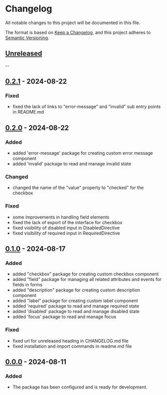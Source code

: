 # Changelog

All notable changes to this project will be documented in this file.

The format is based on [Keep a Changelog](https://keepachangelog.com/en/1.1.0/), and this project adheres to [Semantic Versioning](https://semver.org/spec/v2.0.0.html).

## [Unreleased]

--

## [0.2.1] - 2024-08-22

### Fixed

- fixed the lack of links to "error-message" and "invalid" sub entry points in README.md

## [0.2.0] - 2024-08-22

### Added

- added 'error-message' package for creating custom error message component
- added 'invalid' package to read and manage invalid state

### Changed

- changed the name of the "value" property to "checked" for the checkbox

### Fixed

- some improvements in handling field elements
- fixed the lack of export of the interface for checkbox
- fixed visibility of disabled input in DisabledDirective
- fixed visibility of required input in RequiredDirective

## [0.1.0] - 2024-08-17

### Added

- added "checkbox" package for creating custom checkbox component
- added "field" package for managing all related attributes and events for fields in forms
- added "description" package for creating custom description component
- added "label" package for creating custom label component
- added 'required' package to read and manage required state
- added 'disabled' package to read and manage disabled state
- added 'focus' package to read and manage focus

### Fixed

- fixed url for unreleased heading in CHANGELOG.md file
- fixed installation and import commands in readme.md file

## [0.0.0] - 2024-08-11

### Added

- The package has been configured and is ready for development.

[Unreleased]: https://github.com/headlessng/headlessng/compare/@headlessng/primitives-v0.2.1...HEAD
[0.2.1]: https://github.com/headlessng/headlessng/releases/tag/%40headlessng%2Fprimitives-v0.2.1
[0.2.0]: https://github.com/headlessng/headlessng/releases/tag/%40headlessng%2Fprimitives-v0.2.0
[0.1.0]: https://github.com/headlessng/headlessng/releases/tag/%40headlessng%2Fprimitives-v0.1.0
[0.0.0]: https://github.com/headlessng/headlessng/releases/tag/%40headlessng%2Fprimitives-v0.0.0
